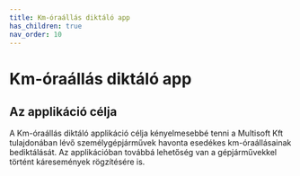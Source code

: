 ```yaml
---
title: Km-óraállás diktáló app
has_children: true
nav_order: 10
---
```

# Km-óraállás diktáló app

## Az applikáció célja
A Km-óraállás diktáló applikáció célja kényelmesebbé tenni a Multisoft Kft tulajdonában lévő személygépjárművek havonta esedékes km-óraállásainak bediktálását. Az applikációban továbbá lehetőség van a gépjárművekkel történt káresemények rögzítésére is.

